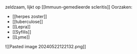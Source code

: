 zeldzaam, lijkt op [[Immuun-gemedieerde scleritis]]
Oorzaken:
- [[herpes zoster]] 
- [[tuberculose]]
- [[Lepra]]
- [[Syfilis]]
- [[Lyme]]

![[Pasted image 20240522122132.png]]